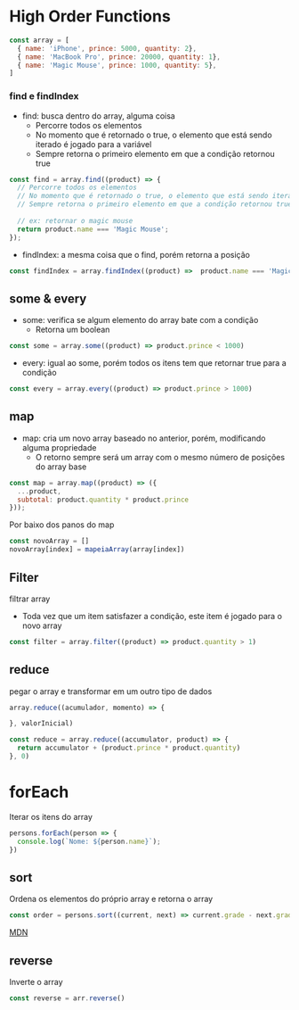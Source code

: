 # High Order Functions

```js
const array = [
  { name: 'iPhone', prince: 5000, quantity: 2},
  { name: 'MacBook Pro', prince: 20000, quantity: 1},
  { name: 'Magic Mouse', prince: 1000, quantity: 5},
]
```

### find e findIndex

- find: busca dentro do array, alguma coisa
  - Percorre todos os elementos
  - No momento que é retornado o true, o elemento que está sendo iterado é jogado para a variável
  - Sempre retorna o primeiro elemento em que a condição retornou true

```js
const find = array.find((product) => {
  // Percorre todos os elementos
  // No momento que é retornado o true, o elemento que está sendo iterado é jogado para a variável
  // Sempre retorna o primeiro elemento em que a condição retornou true
  
  // ex: retornar o magic mouse
  return product.name === 'Magic Mouse';
});
```

- findIndex: a mesma coisa que o find, porém retorna a posição
```js
const findIndex = array.findIndex((product) =>  product.name === 'Magic Mouse');
```

## some & every
- some: verifica se algum elemento do array bate com a condição
  - Retorna um boolean
```js
const some = array.some((product) => product.prince < 1000)
```

- every: igual ao some, porém todos os itens tem que retornar true para a condição
```js
const every = array.every((product) => product.prince > 1000)
```

## map
- map: cria um novo array baseado no anterior, porém, modificando alguma propriedade
  - O retorno sempre será um array com o mesmo número de posições do array base

```js
const map = array.map((product) => ({ 
  ...product,
  subtotal: product.quantity * product.prince
}));
```

Por baixo dos panos do map
```js
const novoArray = []
novoArray[index] = mapeiaArray(array[index]) 
```


## Filter
filtrar array
  - Toda vez que um item satisfazer a condição, este item é jogado para o novo array

```js
const filter = array.filter((product) => product.quantity > 1)
```

## reduce
pegar o array e transformar em um outro tipo de dados
```js
array.reduce((acumulador, momento) => {

}, valorInicial)
```

```js
const reduce = array.reduce((accumulator, product) => {
  return accumulator + (product.prince * product.quantity)
}, 0)
```

# forEach
Iterar os itens do array

```js
persons.forEach(person => {
  console.log(`Nome: ${person.name}`);
})
```

## sort
Ordena os elementos do próprio array e retorna o array
```js
const order = persons.sort((current, next) => current.grade - next.grade);
```
[MDN](https://developer.mozilla.org/pt-BR/docs/Web/JavaScript/Reference/Global_Objects/Array/sort)

## reverse
Inverte o array

```js
const reverse = arr.reverse()
```